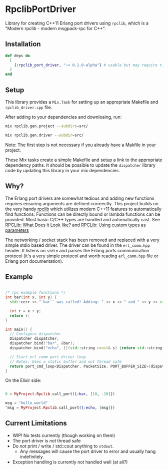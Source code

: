 # RpclibPortDriver

Library for creating C++11 Erlang port drivers using `rpclib`, which is a "Modern rpclib - modern msgpack-rpc for C++".

## Installation

```elixir
def deps do
  [
    {:rpclib_port_driver, "~> 0.1.0-alpha"} # usable but may require tinkering
  ]
end
```

## Setup

This library provides a `Mix.Task` for setting up an appropriate Makefile and `rpclib_driver.cpp` file. 

After adding to your dependencies and downloaing, run:

```sh
mix rpclib.gen.project --subdirs=src/
```

```sh
mix rpclib.gen.driver --subdir=src/
```

Note: The first step is not necessary if you already have a Makfile in your project.

These Mix tasks create a simple Makefile and setup a link to the appropriate dependency paths. It should be possible to update the `dispatcher` library code by updating this library in your mix dependencies. 

## Why?

The Erlang port drivers are somewhat tedious and adding new functions requires ensuring arguments are defined correectly. This project builds on the very handy [rpclib](http://rpclib.net/) which utilizes modern C++11 features to automatically find functions. Functions can be directly bound or lambda functions can be provided. Most basic C/C++ types are handled and automatically cast. See [RPCLib: What Does it Look like?](http://rpclib.net/#what-does-it-look-like) and [RPCLib: Using custom types as parameters](http://rpclib.net/primer/#using-custom-types-as-parameters) 

The networking / socket stack has been removed and replaced with a very simple stdio based driver. The driver can be found in the `erl_comm.hpp` header. It listens on `stdin` and parses the Erlang ports communication protocol (it's a very simple protocol and worth reading `erl_comm.hpp` file or Erlang port documentation). 

## Example

```c++

/* rpc example functions */
int bar(int x, int y) {
  std::cerr << "`bar`` was called! Adding: " << x << " and " << y << std::endl;

  int r = x + y;
  return r;
}

int main() {
  // Configure dispatcher
  Dispatcher dispatcher;
  dispatcher.bind("bar", &bar);
  dispatcher.bind("echo", [](std::string const& s) {return std::string("> ") + s;});

  // Start erl_comm port driver loop
  // Notes: Uses a static buffer and not thread safe
  return port_cmd_loop<Dispatcher, PacketSize, PORT_BUFFER_SIZE>(dispatcher);
}
```

On the Elixir side:

```elixir

0 = MyProject.Rpclib.call_port({:bar, [10, -10]})

msg = "hello world"
^msg = MyProject.Rpclib.call_port({:echo, [msg]})
```

## Current Limitations

- WIP! No tests currently (though working on them)
- The port driver is _not_ thread safe
- Do _not_ print / write / std::cout anything to `stdout`.
    + Any messages will cause the port driver to error and usually hang indefinitely. 
- Exception handling is currently not handled well (at all?)


